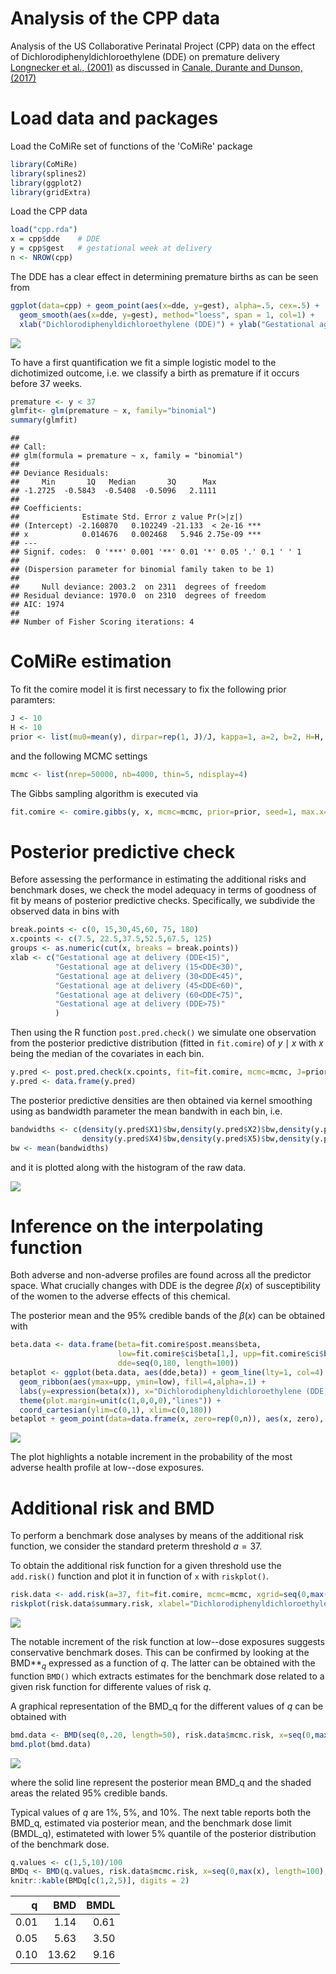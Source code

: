 Analysis of the CPP data
================

Analysis of the US Collaborative Perinatal Project (CPP) data on the effect of Dichlorodiphenyldichloroethylene (DDE) on premature delivery [Longnecker et al., (2001)](http://www.thelancet.com/journals/lancet/article/PIIS0140673601053296/abstract) as discussed in [Canale, Durante and Dunson, (2017)](https://arxiv.org/abs/1701.02950)

Load data and packages
======================

Load the CoMiRe set of functions of the 'CoMiRe' package

``` r
library(CoMiRe)
library(splines2)
library(ggplot2)
library(gridExtra)
```

Load the CPP data

``` r
load("cpp.rda")
x = cpp$dde    # DDE 
y = cpp$gest   # gestational week at delivery
n <- NROW(cpp)
```

The DDE has a clear effect in determining premature births as can be seen from

``` r
ggplot(data=cpp) + geom_point(aes(x=dde, y=gest), alpha=.5, cex=.5) + 
  geom_smooth(aes(x=dde, y=gest), method="loess", span = 1, col=1) + 
  xlab("Dichlorodiphenyldichloroethylene (DDE)") + ylab("Gestational age at delivery") + theme_bw()
```

![](Analysis_files/figure-markdown_github-ascii_identifiers/plot-1.png)

To have a first quantification we fit a simple logistic model to the dichotimized outcome, i.e. we classify a birth as premature if it occurs before 37 weeks.

``` r
premature <- y < 37
glmfit<- glm(premature ~ x, family="binomial")
summary(glmfit)
```

    ## 
    ## Call:
    ## glm(formula = premature ~ x, family = "binomial")
    ## 
    ## Deviance Residuals: 
    ##     Min       1Q   Median       3Q      Max  
    ## -1.2725  -0.5843  -0.5408  -0.5096   2.1111  
    ## 
    ## Coefficients:
    ##              Estimate Std. Error z value Pr(>|z|)    
    ## (Intercept) -2.160870   0.102249 -21.133  < 2e-16 ***
    ## x            0.014676   0.002468   5.946 2.75e-09 ***
    ## ---
    ## Signif. codes:  0 '***' 0.001 '**' 0.01 '*' 0.05 '.' 0.1 ' ' 1
    ## 
    ## (Dispersion parameter for binomial family taken to be 1)
    ## 
    ##     Null deviance: 2003.2  on 2311  degrees of freedom
    ## Residual deviance: 1970.0  on 2310  degrees of freedom
    ## AIC: 1974
    ## 
    ## Number of Fisher Scoring iterations: 4

CoMiRe estimation
=================

To fit the comire model it is first necessary to fix the following prior paramters:

``` r
J <- 10 
H <- 10
prior <- list(mu0=mean(y), dirpar=rep(1, J)/J, kappa=1, a=2, b=2, H=H, J=J, alpha=1/H)
```

and the following MCMC settings

``` r
mcmc <- list(nrep=50000, nb=4000, thin=5, ndisplay=4)
```

The Gibbs sampling algorithm is executed via

``` r
fit.comire <- comire.gibbs(y, x, mcmc=mcmc, prior=prior, seed=1, max.x=180)
```

Posterior predictive check
==========================

Before assessing the performance in estimating the additional risks and benchmark doses, we check the model adequacy in terms of goodness of fit by means of posterior predictive checks. Specifically, we subdivide the observed data in bins with

``` r
break.points <- c(0, 15,30,45,60, 75, 180)
x.cpoints <- c(7.5, 22.5,37.5,52.5,67.5, 125)
groups <- as.numeric(cut(x, breaks = break.points))
xlab <- c("Gestational age at delivery (DDE<15)",
          "Gestational age at delivery (15<DDE<30)",
          "Gestational age at delivery (30<DDE<45)",
          "Gestational age at delivery (45<DDE<60)",
          "Gestational age at delivery (60<DDE<75)",
          "Gestational age at delivery (DDE>75)"
          )
```

Then using the R function `post.pred.check()` we simulate one observation from the posterior predictive distribution (fitted in `fit.comire`) of *y* ∣ *x* with *x* being the median of the covariates in each bin.

``` r
y.pred <- post.pred.check(x.cpoints, fit=fit.comire, mcmc=mcmc, J=prior$J)
y.pred <- data.frame(y.pred)
```

The posterior predictive densities are then obtained via kernel smoothing using as bandwidth parameter the mean bandwith in each bin, i.e.

``` r
bandwidths <- c(density(y.pred$X1)$bw,density(y.pred$X2)$bw,density(y.pred$X3)$bw,
                density(y.pred$X4)$bw,density(y.pred$X5)$bw,density(y.pred$X6)$bw)
bw <- mean(bandwidths)
```

and it is plotted along with the histogram of the raw data.

![](Analysis_files/figure-markdown_github-ascii_identifiers/ppcplot-1.png)


Inference on the interpolating function
=======================================

Both adverse and non-adverse profiles are found across all the predictor space. What crucially changes with DDE is the degree *β*(*x*) of susceptibility of the women to the adverse effects of this chemical.

The posterior mean and the 95% credible bands of the *β*(*x*) can be obtained with

``` r
beta.data <- data.frame(beta=fit.comire$post.means$beta,
                        low=fit.comire$ci$beta[1,], upp=fit.comire$ci$beta[2,], 
                        dde=seq(0,180, length=100))
betaplot <- ggplot(beta.data, aes(dde,beta)) + geom_line(lty=1, col=4) + 
  geom_ribbon(aes(ymax=upp, ymin=low), fill=4,alpha=.1) +
  labs(y=expression(beta(x)), x="Dichlorodiphenyldichloroethylene (DDE)")+ theme_bw() + 
  theme(plot.margin=unit(c(1,0,0,0),"lines")) + 
  coord_cartesian(ylim=c(0,1), xlim=c(0,180))
betaplot + geom_point(data=data.frame(x, zero=rep(0,n)), aes(x, zero), alpha=1, cex=.5, pch="|") 
```

![](Analysis_files/figure-markdown_github-ascii_identifiers/beta-1.png)

The plot highlights a notable increment in the probability of the most adverse health profile at low--dose exposures.

Additional risk and BMD
=======================

To perform a benchmark dose analyses by means of the additional risk function, we consider the standard preterm threshold *a* = 37.

To obtain the additional risk function for a given threshold use the `add.risk()` function and plot it in function of `x` with `riskplot()`.

``` r
risk.data <- add.risk(a=37, fit=fit.comire, mcmc=mcmc, xgrid=seq(0,max(x), length=100), y=y)
riskplot(risk.data$summary.risk, xlabel="Dichlorodiphenyldichloroethylene (DDE)", x=x)
```

![](Analysis_files/figure-markdown_github-ascii_identifiers/risk-1.png)

The notable increment of the risk function at low--dose exposures suggests conservative benchmark doses. This can be confirmed by looking at the BMD**<sub>*q*</sub> expressed as a function of *q*. The latter can be obtained with the function `BMD()` which extracts estimates for the benchmark dose related to a given risk function for differente values of risk *q*.

A graphical representation of the BMD\_q for the different values of *q* can be obtained with

``` r
bmd.data <- BMD(seq(0,.20, length=50), risk.data$mcmc.risk, x=seq(0,max(x), length=100), alpha=0.05)
bmd.plot(bmd.data)
```

![](Analysis_files/figure-markdown_github-ascii_identifiers/bmd-1.png)

where the solid line represent the posterior mean BMD\_q and the shaded areas the related 95% credible bands.

Typical values of *q* are 1%, 5%, and 10%. The next table reports both the BMD\_q, estimated via posterior mean, and the benchmark dose limit (BMDL\_q), estimateted with lower 5% quantile of the posterior distribution of the benchmark dose.

``` r
q.values <- c(1,5,10)/100
BMDq <- BMD(q.values, risk.data$mcmc.risk, x=seq(0,max(x), length=100), alpha=.05)
knitr::kable(BMDq[c(1,2,5)], digits = 2)
```

|     q|    BMD|  BMDL|
|-----:|------:|-----:|
|  0.01|   1.14|  0.61|
|  0.05|   5.63|  3.50|
|  0.10|  13.62|  9.16|
